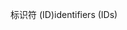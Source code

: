 <span data-ttu-id="86efc-101">标识符 (ID)</span><span class="sxs-lookup"><span data-stu-id="86efc-101">identifiers (IDs)</span></span>
